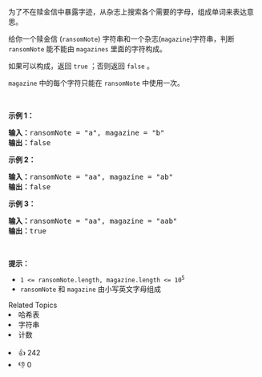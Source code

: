 <p>为了不在赎金信中暴露字迹，从杂志上搜索各个需要的字母，组成单词来表达意思。</p>

<p>给你一个赎金信 (<code>ransomNote</code>) 字符串和一个杂志(<code>magazine</code>)字符串，判断 <code>ransomNote</code> 能不能由 <code>magazines</code> 里面的字符构成。</p>

<p>如果可以构成，返回 <code>true</code> ；否则返回 <code>false</code> 。</p>

<p><code>magazine</code> 中的每个字符只能在 <code>ransomNote</code> 中使用一次。</p>

<p>&nbsp;</p>

<p><strong>示例 1：</strong></p>

<pre>
<strong>输入：</strong>ransomNote = "a", magazine = "b"
<strong>输出：</strong>false
</pre>

<p><strong>示例 2：</strong></p>

<pre>
<strong>输入：</strong>ransomNote = "aa", magazine = "ab"
<strong>输出：</strong>false
</pre>

<p><strong>示例 3：</strong></p>

<pre>
<strong>输入：</strong>ransomNote = "aa", magazine = "aab"
<strong>输出：</strong>true
</pre>

<p>&nbsp;</p>

<p><strong>提示：</strong></p>

<ul>
	<li><code>1 &lt;= ransomNote.length, magazine.length &lt;= 10<sup>5</sup></code></li>
	<li><code>ransomNote</code> 和 <code>magazine</code> 由小写英文字母组成</li>
</ul>
<div><div>Related Topics</div><div><li>哈希表</li><li>字符串</li><li>计数</li></div></div><br><div><li>👍 242</li><li>👎 0</li></div>